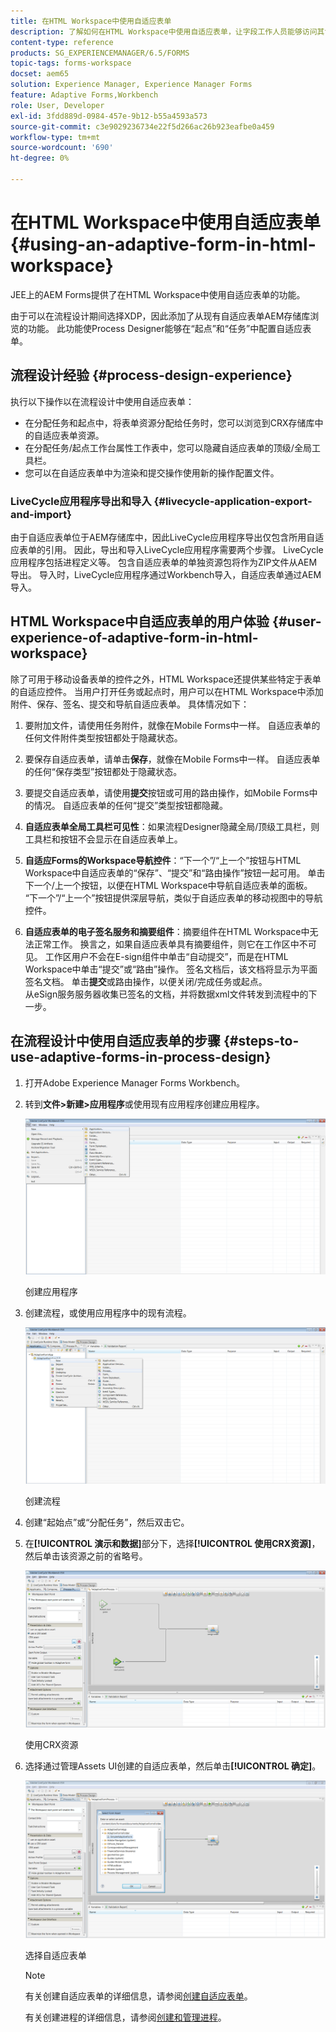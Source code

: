 ```yaml
---
title: 在HTML Workspace中使用自适应表单
description: 了解如何在HTML Workspace中使用自适应表单，让字段工作人员能够访问其设备上的表单。
content-type: reference
products: SG_EXPERIENCEMANAGER/6.5/FORMS
topic-tags: forms-workspace
docset: aem65
solution: Experience Manager, Experience Manager Forms
feature: Adaptive Forms,Workbench
role: User, Developer
exl-id: 3fdd889d-0984-457e-9b12-b55a4593a573
source-git-commit: c3e9029236734e22f5d266ac26b923eafbe0a459
workflow-type: tm+mt
source-wordcount: '690'
ht-degree: 0%

---
```


# 在HTML Workspace中使用自适应表单{#using-an-adaptive-form-in-html-workspace}

JEE上的AEM Forms提供了在HTML Workspace中使用自适应表单的功能。

由于可以在流程设计期间选择XDP，因此添加了从现有自适应表单AEM存储库浏览的功能。 此功能使Process Designer能够在“起点”和“任务”中配置自适应表单。

## 流程设计经验 {#process-design-experience}

执行以下操作以在流程设计中使用自适应表单：

* 在分配任务和起点中，将表单资源分配给任务时，您可以浏览到CRX存储库中的自适应表单资源。
* 在分配任务/起点工作台属性工作表中，您可以隐藏自适应表单的顶级/全局工具栏。
* 您可以在自适应表单中为渲染和提交操作使用新的操作配置文件。

### LiveCycle应用程序导出和导入 {#livecycle-application-export-and-import}

由于自适应表单位于AEM存储库中，因此LiveCycle应用程序导出仅包含所用自适应表单的引用。 因此，导出和导入LiveCycle应用程序需要两个步骤。 LiveCycle应用程序包括进程定义等。 包含自适应表单的单独资源包将作为ZIP文件从AEM导出。 导入时，LiveCycle应用程序通过Workbench导入，自适应表单通过AEM导入。

## HTML Workspace中自适应表单的用户体验 {#user-experience-of-adaptive-form-in-html-workspace}

除了可用于移动设备表单的控件之外，HTML Workspace还提供某些特定于表单的自适应控件。 当用户打开任务或起点时，用户可以在HTML Workspace中添加附件、保存、签名、提交和导航自适应表单。 具体情况如下：

1. 要附加文件，请使用任务附件，就像在Mobile Forms中一样。 自适应表单的任何文件附件类型按钮都处于隐藏状态。

1. 要保存自适应表单，请单击&#x200B;**保存**，就像在Mobile Forms中一样。 自适应表单的任何“保存类型”按钮都处于隐藏状态。

1. 要提交自适应表单，请使用&#x200B;**提交**&#x200B;按钮或可用的路由操作，如Mobile Forms中的情况。 自适应表单的任何“提交”类型按钮都隐藏。

1. **自适应表单全局工具栏可见性**：如果流程Designer隐藏全局/顶级工具栏，则工具栏和按钮不会显示在自适应表单上。

1. **自适应Forms的Workspace导航控件**：“下一个”/“上一个”按钮与HTML Workspace中自适应表单的“保存”、“提交”和“路由操作”按钮一起可用。 单击下一个/上一个按钮，以便在HTML Workspace中导航自适应表单的面板。 “下一个”/“上一个”按钮提供深层导航，类似于自适应表单的移动视图中的导航控件。

1. **自适应表单的电子签名服务和摘要组件**：摘要组件在HTML Workspace中无法正常工作。 换言之，如果自适应表单具有摘要组件，则它在工作区中不可见。 工作区用户不会在E-sign组件中单击“自动提交”，而是在HTML Workspace中单击“提交”或“路由”操作。 签名文档后，该文档将显示为平面签名文档。 单击&#x200B;**提交**&#x200B;或路由操作，以便关闭/完成任务或起点。\
   从eSign服务服务器收集已签名的文档，并将数据xml文件转发到流程中的下一步。

## 在流程设计中使用自适应表单的步骤 {#steps-to-use-adaptive-forms-in-process-design}

1. 打开Adobe Experience Manager Forms Workbench。

1. 转到&#x200B;**文件>新建>应用程序**&#x200B;或使用现有应用程序创建应用程序。

   ![创建新应用程序](assets/create_new_appl.png)

   创建应用程序

1. 创建流程，或使用应用程序中的现有流程。

   ![创建新进程](assets/create_new_process.png)

   创建流程

1. 创建“起始点”或“分配任务”，然后双击它。
1. 在&#x200B;**[!UICONTROL 演示和数据]**&#x200B;部分下，选择&#x200B;**[!UICONTROL 使用CRX资源]**，然后单击该资源之前的省略号。

   ![使用CRX资源](assets/use_crx_asset.png)

   使用CRX资源

1. 选择通过管理Assets UI创建的自适应表单，然后单击&#x200B;**[!UICONTROL 确定]**。

   ![选择自适应表单](assets/selecting_form.png)

   选择自适应表单

   >[!NOTE]
   >
   >有关创建自适应表单的详细信息，请参阅[创建自适应表单](../../forms/using/creating-adaptive-form.md)。
   >
   >
   >有关创建进程的详细信息，请参阅[创建和管理进程](https://help.adobe.com/en_US/AEMForms/6.1/WorkbenchHelp/WS92d06802c76abadb-1cc35bda128261a20dd-7ff7.2.html)。
